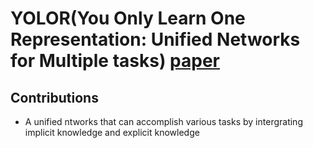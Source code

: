 # YOLOR(You Only Learn One Representation: Unified Networks for Multiple tasks) [paper](https://arxiv.org/pdf/2105.04206.pdf)

## Contributions
- A unified ntworks that can accomplish various tasks by intergrating implicit knowledge and explicit knowledge

##
